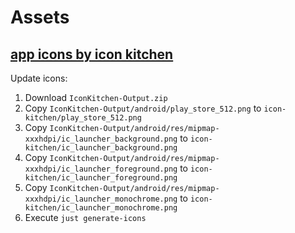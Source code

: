 # Assets

## [app icons by icon kitchen](https://icon.kitchen/i/H4sIAAAAAAAAA0WOzw6CMAzG36VeuRhZSLj6CHIzHsZWZLFQsjGNIby73cBw6Z9fv7bfAm9NEQPUC1jtX02PA0LdaQpYQPdsvpO0YMhN2s%2BQ0HWvZSOgJOA4kxvRytQZHpPceUMIa5YzsRd2Uq1RVSWi9mCXc6lKldn%2FUx4lcOv1RrZjBczJm93Nye2BbaRk%2FQ56tJ5ddsBB4gdbeKw%2FFUIyoN0AAAA%3D)

Update icons:

1. Download `IconKitchen-Output.zip`
1. Copy `IconKitchen-Output/android/play_store_512.png` to
   `icon-kitchen/play_store_512.png`
1. Copy
   `IconKitchen-Output/android/res/mipmap-xxxhdpi/ic_launcher_background.png` to
   `icon-kitchen/ic_launcher_background.png`
1. Copy
   `IconKitchen-Output/android/res/mipmap-xxxhdpi/ic_launcher_foreground.png` to
   `icon-kitchen/ic_launcher_foreground.png`
1. Copy
   `IconKitchen-Output/android/res/mipmap-xxxhdpi/ic_launcher_monochrome.png` to
   `icon-kitchen/ic_launcher_monochrome.png`
1. Execute `just generate-icons`
